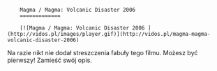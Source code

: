 
        Magma / Magma: Volcanic Disaster 2006 
        =============
        
        [![Magma / Magma: Volcanic Disaster 2006 ](http://vidos.pl/images/player.gif)](http://vidos.pl/magma-magma-volcanic-disaster-2006)
        
        
 Na razie nikt nie dodał streszczenia fabuły tego filmu. Możesz być pierwszy! Zamieść swój opis.
    